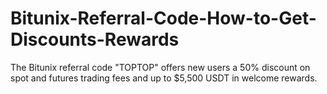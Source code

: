 # Bitunix-Referral-Code-How-to-Get-Discounts-Rewards
The Bitunix referral code "TOPTOP" offers new users a 50% discount on spot and futures trading fees and up to $5,500 USDT in welcome rewards. 
